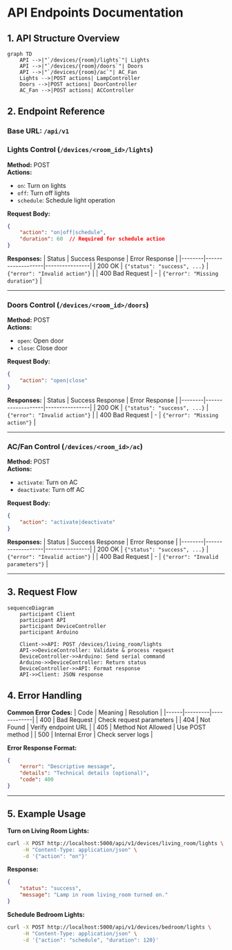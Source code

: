 # API Endpoints Documentation

## 1. API Structure Overview

```mermaid
graph TD
    API -->|"`/devices/{room}/lights`"| Lights
    API -->|"`/devices/{room}/doors`"| Doors
    API -->|"`/devices/{room}/ac`"| AC_Fan
    Lights -->|POST actions| LampController
    Doors -->|POST actions| DoorController
    AC_Fan -->|POST actions| ACController
```

## 2. Endpoint Reference

### Base URL: `/api/v1`

### Lights Control (`/devices/<room_id>/lights`)
**Method:** POST  
**Actions:** 
- `on`: Turn on lights
- `off`: Turn off lights
- `schedule`: Schedule light operation

**Request Body:**
```json
{
    "action": "on|off|schedule",
    "duration": 60  // Required for schedule action
}
```

**Responses:**
| Status | Success Response | Error Response |
|--------|-------------------|----------------|
| 200 OK | `{"status": "success", ...}` | `{"error": "Invalid action"}` |
| 400 Bad Request | - | `{"error": "Missing duration"}` |

---

### Doors Control (`/devices/<room_id>/doors`)
**Method:** POST  
**Actions:** 
- `open`: Open door
- `close`: Close door

**Request Body:**
```json
{
    "action": "open|close"
}
```

**Responses:**
| Status | Success Response | Error Response |
|--------|-------------------|----------------|
| 200 OK | `{"status": "success", ...}` | `{"error": "Invalid action"}` |
| 400 Bad Request | - | `{"error": "Missing action"}` |

---

### AC/Fan Control (`/devices/<room_id>/ac`)
**Method:** POST  
**Actions:** 
- `activate`: Turn on AC
- `deactivate`: Turn off AC

**Request Body:**
```json
{
    "action": "activate|deactivate"
}
```

**Responses:**
| Status | Success Response | Error Response |
|--------|-------------------|----------------|
| 200 OK | `{"status": "success", ...}` | `{"error": "Invalid action"}` |
| 400 Bad Request | - | `{"error": "Invalid parameters"}` |

---

## 3. Request Flow

```mermaid
sequenceDiagram
    participant Client
    participant API
    participant DeviceController
    participant Arduino
    
    Client->>API: POST /devices/living_room/lights
    API->>DeviceController: Validate & process request
    DeviceController->>Arduino: Send serial command
    Arduino->>DeviceController: Return status
    DeviceController->>API: Format response
    API->>Client: JSON response
```

## 4. Error Handling

**Common Error Codes:**
| Code | Meaning | Resolution |
|------|---------|-------------|
| 400 | Bad Request | Check request parameters |
| 404 | Not Found | Verify endpoint URL |
| 405 | Method Not Allowed | Use POST method |
| 500 | Internal Error | Check server logs |

**Error Response Format:**
```json
{
    "error": "Descriptive message",
    "details": "Technical details (optional)",
    "code": 400
}
```

---

## 5. Example Usage

**Turn on Living Room Lights:**
```bash
curl -X POST http://localhost:5000/api/v1/devices/living_room/lights \
     -H "Content-Type: application/json" \
     -d '{"action": "on"}'
```

**Response:**
```json
{
    "status": "success",
    "message": "Lamp in room living_room turned on."
}
```

**Schedule Bedroom Lights:**
```bash
curl -X POST http://localhost:5000/api/v1/devices/bedroom/lights \
     -H "Content-Type: application/json" \
     -d '{"action": "schedule", "duration": 120}'
```

